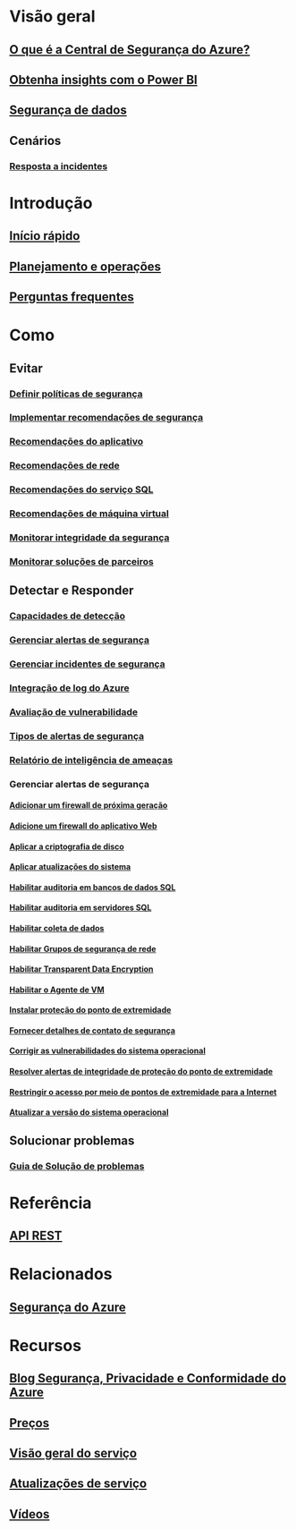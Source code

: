 # Visão geral
## [O que é a Central de Segurança do Azure?](security-center-intro.md)
## [Obtenha insights com o Power BI](security-center-powerbi.md)
## [Segurança de dados](security-center-data-security.md)
## Cenários
### [Resposta a incidentes](security-center-incident-response.md)

# Introdução
## [Início rápido](security-center-get-started.md)
## [Planejamento e operações](security-center-planning-and-operations-guide.md)
## [Perguntas frequentes](security-center-faq.md)

# Como

## Evitar
### [Definir políticas de segurança](security-center-policies.md)
### [Implementar recomendações de segurança](security-center-recommendations.md)
### [Recomendações do aplicativo](security-center-application-recommendations.md)
### [Recomendações de rede](security-center-network-recommendations.md)
### [Recomendações do serviço SQL](security-center-sql-service-recommendations.md)
### [Recomendações de máquina virtual](security-center-virtual-machine-recommendations.md)
### [Monitorar integridade da segurança](security-center-monitoring.md)
### [Monitorar soluções de parceiros](security-center-partner-solutions.md)

## Detectar e Responder
### [Capacidades de detecção](security-center-detection-capabilities.md)
### [Gerenciar alertas de segurança](security-center-managing-and-responding-alerts.md)
### [Gerenciar incidentes de segurança](security-center-incident.md)
### [Integração de log do Azure](security-center-integrating-alerts-with-log-integration.md)
### [Avaliação de vulnerabilidade](security-center-vulnerability-assessment-recommendations.md)
### [Tipos de alertas de segurança](security-center-alerts-type.md)
### [Relatório de inteligência de ameaças](security-center-threat-report.md)

### Gerenciar alertas de segurança
#### [Adicionar um firewall de próxima geração](security-center-add-next-generation-firewall.md)
#### [Adicione um firewall do aplicativo Web](security-center-add-web-application-firewall.md)
#### [Aplicar a criptografia de disco](security-center-apply-disk-encryption.md)
#### [Aplicar atualizações do sistema](security-center-apply-system-updates.md)
#### [Habilitar auditoria em bancos de dados SQL](security-center-enable-auditing-on-sql-databases.md)
#### [Habilitar auditoria em servidores SQL](security-center-enable-auditing-on-sql-servers.md)
#### [Habilitar coleta de dados](security-center-enable-data-collection.md)
#### [Habilitar Grupos de segurança de rede](security-center-enable-network-security-groups.md)
#### [Habilitar Transparent Data Encryption](security-center-enable-transparent-data-encryption.md)
#### [Habilitar o Agente de VM](security-center-enable-vm-agent.md)
#### [Instalar proteção do ponto de extremidade](security-center-install-endpoint-protection.md)
#### [Fornecer detalhes de contato de segurança](security-center-provide-security-contact-details.md)
#### [Corrigir as vulnerabilidades do sistema operacional](security-center-remediate-os-vulnerabilities.md)
#### [Resolver alertas de integridade de proteção do ponto de extremidade](security-center-resolve-endpoint-protection-health-alerts.md)
#### [Restringir o acesso por meio de pontos de extremidade para a Internet](security-center-restrict-access-through-internet-facing-endpoints.md)
#### [Atualizar a versão do sistema operacional](security-center-update-os-version.md)

## Solucionar problemas
### [Guia de Solução de problemas](security-center-troubleshooting-guide.md)

# Referência
## [API REST](https://msdn.microsoft.com/en-US/library/mt704034(Azure.100).aspx)

# Relacionados
## [Segurança do Azure](/azure/security/)

# Recursos
## [Blog Segurança, Privacidade e Conformidade do Azure](http://blogs.msdn.com/b/azuresecurity/)
## [Preços](security-center-pricing.md)
## [Visão geral do serviço](https://azure.microsoft.com/services/security-center/)
## [Atualizações de serviço](https://azure.microsoft.com/updates/?product=security-center)
## [Vídeos](https://azure.microsoft.com/documentation/videos/index/?services=security-center)


<!--HONumber=Nov16_HO4-->


